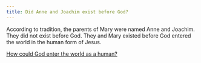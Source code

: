 ```yaml
---
title: Did Anne and Joachim exist before God?
---
```


According to tradition, the parents of Mary were named Anne and Joachim. They did not exist before God. They and Mary existed before God entered the world in the human form of Jesus.

[How could God enter the world as a human?](how-could-God-enter-the-world-as-a-human)